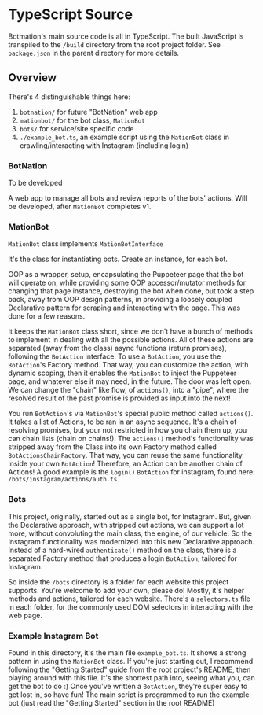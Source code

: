 # TypeScript Source

Botmation's main source code is all in TypeScript. The built JavaScript is transpiled to the `/build` directory from the root project folder. See `package.json` in the parent directory for more details.

## Overview

There's 4 distinguishable things here:

1) `botnation/` for future "BotNation" web app
2) `mationbot/` for the bot class, `MationBot`
3) `bots/` for service/site specific code
4) `./example_bot.ts`, an example script using the `MationBot` class in crawling/interacting with Instagram (including login)

### BotNation

To be developed

A web app to manage all bots and review reports of the bots' actions. Will be developed, after `MationBot` completes v1.

### MationBot

`MationBot` class implements `MationBotInterface`

It's the class for instantiating bots. Create an instance, for each bot.

OOP as a wrapper, setup, encapsulating the Puppeteer page that the bot will operate on, while providing some OOP accessor/mutator methods for changing that page instance, destroying the bot when done, but took a step back, away from OOP design patterns, in providing a loosely coupled Declarative pattern for scraping and interacting with the page. This was done for a few reasons.

It keeps the `MationBot` class short, since we don't have a bunch of methods to implement in dealing with all the possible actions. All of these actions are separated (away from the class) async functions (return promises), following the `BotAction` interface. To use a `BotAction`, you use the `BotAction`'s Factory method. That way, you can customize the action, with dynamic scoping, then it enables the `MationBot` to inject the Puppeteer page, and whatever else it may need, in the future. The door was left open. We can change the "chain" like flow, of `actions()`, into a "pipe", where the resolved result of the past promise is provided as input into the next!

You run `BotAction`'s via `MationBot`'s special public method called `actions()`. It takes a list of Actions, to be ran in an async sequence. It's a chain of resolving promises, but your not restricted in how you chain them up, you can chain lists (chain on chains!). The `actions()` method's functionality was stripped away from the Class into its own Factory method called `BotActionsChainFactory`. That way, you can reuse the same functionality inside your own `BotAction`! Therefore, an Action can be another chain of Actions! A good example is the `login()` `BotAction` for instagram, found here: `/bots/instagram/actions/auth.ts`

### Bots

This project, originally, started out as a single bot, for Instagram. But, given the Declarative approach, with stripped out actions, we can support a lot more, without convoluting the main class, the engine, of our vehicle. So the Instagram functionality was modernized into this new Declarative approach. Instead of a hard-wired `authenticate()` method on the class, there is a separated Factory method that produces a login `BotAction`, tailored for Instagram.

So inside the `/bots` directory is a folder for each website this project supports. You're welcome to add your own, please do! Mostly, it's helper methods and actions, tailored for each website. There's a `selectors.ts` file in each folder, for the commonly used DOM selectors in interacting with the web page. 

### Example Instagram Bot

Found in this directory, it's the main file `example_bot.ts`. It shows a strong pattern in using the `MationBot` class. If you're just starting out, I recommend following the "Getting Started" guide from the root project's README, then playing around with this file. It's the shortest path into, seeing what you, can get the bot to do :) Once you've written a `BotAction`, they're super easy to get lost in, so have fun! The main script is programmed to run the example bot (just read the "Getting Started" section in the root README)
